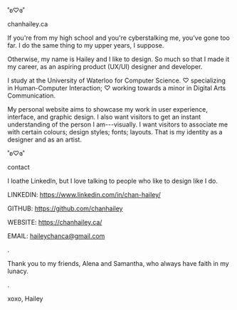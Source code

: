 ˚ʚ♡ɞ˚

chanhailey.ca

If you're from my high school and you're cyberstalking me, you've gone too far.
I do the same thing to my upper years, I suppose.


Otherwise, my name is Hailey and I like to design. So much so that I made it my career,
as an aspiring product (UX/UI) designer and developer.


I study at the University of Waterloo for Computer Science.
♡ specializing in Human-Computer Interaction;
♡ working towards a minor in Digital Arts Communication.


My personal website aims to showcase my work in user experience, interface, and graphic design.
I also want visitors to get an instant understanding of the person I am---visually.
I want visitors to associate me with certain colours; design styles; fonts; layouts.
That is my identity as a designer and as an artist.


˚ʚ♡ɞ˚

contact


I loathe LinkedIn, but I love talking to people who like to design like I do.

LINKEDIN: https://www.linkedin.com/in/chan-hailey/

GITHUB: https://github.com/chanhailey

WEBSITE: https://chanhailey.ca/

EMAIL: haileychanca@gmail.com

.

Thank you to my friends, Alena and Samantha, who always have faith in my lunacy.

.

xoxo, Hailey

